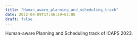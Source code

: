 ```yaml
---
title: "Human_aware_planning_and_scheduling_track"
date: 2022-08-09T17:46:59+02:00
draft: false
---
```


Human-aware Planning and Scheduling track of ICAPS 2023.
